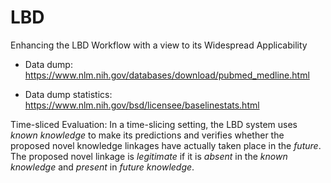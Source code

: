 # LBD
Enhancing the LBD Workflow with a view to its Widespread Applicability

- Data dump: https://www.nlm.nih.gov/databases/download/pubmed_medline.html

- Data dump statistics: https://www.nlm.nih.gov/bsd/licensee/baselinestats.html

Time-sliced Evaluation: In a time-slicing setting, the LBD system uses _known knowledge_ to make its predictions and verifies whether the proposed novel knowledge linkages have actually taken place in the _future_. The proposed novel linkage is _legitimate_ if it is _absent_ in the _known knowledge_ and _present_ in _future knowledge_.

